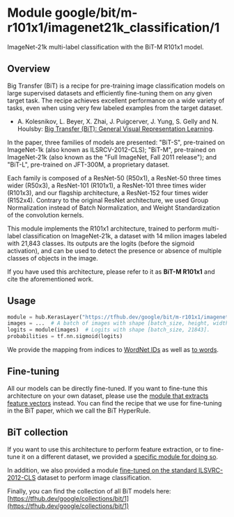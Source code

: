 # Module google/bit/m-r101x1/imagenet21k_classification/1

ImageNet-21k multi-label classification with the BiT-M R101x1 model.

<!-- dataset: ImageNet-21k -->
<!-- fine-tunable: true -->
<!-- format: saved_model_2 -->
<!-- module-type: image-classification -->
<!-- network-architecture: ResNet101-v2 -->


## Overview

Big Transfer (BiT) is a recipe for pre-training image classification models on
large supervised datasets and efficiently fine-tuning them on any given target
task. The recipe achieves excellent performance on a wide variety of tasks,
even when using very few labeled examples from the target dataset.

* A. Kolesnikov, L. Beyer, X. Zhai, J. Puigcerver, J. Yung, S. Gelly and
  N. Houlsby:
  [Big Transfer (BiT): General Visual Representation Learning](https://arxiv.org/abs/1912.11370).

In the paper, three families of models are presented: "BiT-S", pre-trained on
ImageNet-1k (also known as ILSRCV-2012-CLS); "BiT-M", pre-trained on
ImageNet-21k (also known as the "Full ImageNet, Fall 2011 release");
and "BiT-L", pre-trained on JFT-300M, a proprietary dataset.

Each family is composed of a ResNet-50 (R50x1), a ResNet-50 three times wider
(R50x3), a ResNet-101 (R101x1), a ResNet-101 three times wider (R101x3), and our
flagship architecture, a ResNet-152 four times wider (R152x4). Contrary to the
original ResNet architecture, we used Group Normalization instead of Batch
Normalization, and Weight Standardization of the convolution kernels.

This module implements the R101x1 architecture, trained to perform
multi-label classification on ImageNet-21k, a dataset with 14 milion images
labeled with 21,843 classes.
Its outputs are the logits (before the sigmoid activation), and can be used to
detect the presence or absence of multiple classes of objects in the image.

If you have used this architecture, please refer to it as
**BiT-M R101x1** and cite the aforementioned work.

## Usage

```python
module = hub.KerasLayer("https://tfhub.dev/google/bit/m-r101x1/imagenet21k_classification/1")
images = ...  # A batch of images with shape [batch_size, height, width, 3].
logits = module(images)  # Logits with shape [batch_size, 21843].
probabilities = tf.nn.sigmoid(logits)
```

We provide the mapping from indices to
[WordNet IDs](https://storage.googleapis.com/bit_models/imagenet21k_wordnet_ids.txt)
as well as
[to words](https://storage.googleapis.com/bit_models/imagenet21k_wordnet_lemmas.txt).

## Fine-tuning

All our models can be directly fine-tuned.
If you want to fine-tune this architecture on your own dataset, please use the
[module that extracts feature vectors](https://tfhub.dev/google/bit/m-r101x1/1)
instead.
You can find the recipe that we use for fine-tuning in the BiT paper, which we
call the BiT HyperRule.

## BiT collection

If you want to use this architecture to perform feature extraction, or to
fine-tune it on a different dataset, we provided a
[specific module for doing so](https://tfhub.dev/google/bit/m-r101x1/1).

In addition, we also provided a module
[fine-tuned on the standard ILSVRC-2012-CLS](https://tfhub.dev/google/bit/m-r101x1/ilsvrc2012_classification/1)
dataset to perform image classification.

Finally, you can find the collection of all BiT models here: [https://tfhub.dev/google/collections/bit/1](https://tfhub.dev/google/collections/bit/1)

